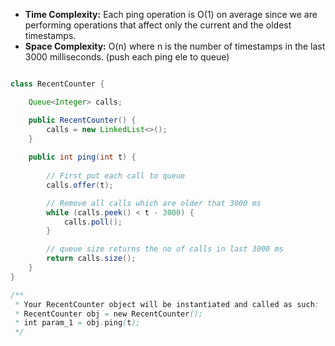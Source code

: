 - **Time Complexity:** Each ping operation is O(1) on average since we are performing operations that affect only the current and the oldest timestamps.
- **Space Complexity:** O(n) where n is the number of timestamps in the last 3000 milliseconds. (push each ping ele to queue)

```java

class RecentCounter {

    Queue<Integer> calls;

    public RecentCounter() {
        calls = new LinkedList<>(); 
    }
    
    public int ping(int t) {
        
        // First put each call to queue
        calls.offer(t);

        // Remove all calls which are older that 3000 ms
        while (calls.peek() < t - 3000) {
            calls.poll();
        }

        // queue size returns the no of calls in last 3000 ms
        return calls.size();
    }
}

/**
 * Your RecentCounter object will be instantiated and called as such:
 * RecentCounter obj = new RecentCounter();
 * int param_1 = obj.ping(t);
 */

 ```